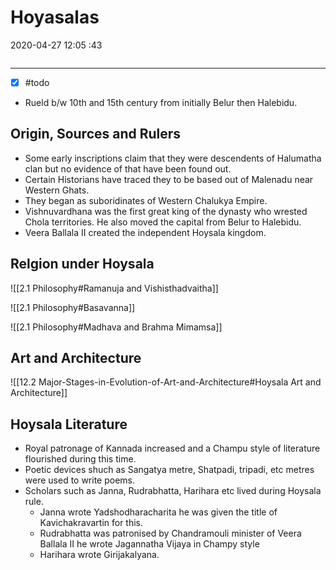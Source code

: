 # Hoyasalas

2020-04-27 12:05 :43

```toc
```

---

- [x] #todo
- Rueld b/w 10th and 15th century from initially Belur then Halebidu.

## Origin, Sources and Rulers

- Some early inscriptions claim that they were descendents of Halumatha clan but no evidence of that have been found out.
- Certain Historians have traced they to be based out of Malenadu near Western Ghats.
- They began as suboridinates of Western Chalukya Empire.
- Vishnuvardhana was the first great king of the dynasty who wrested Chola territories. He also moved the capital from Belur to Halebidu.
- Veera Ballala II created the independent Hoysala kingdom.

## Relgion under Hoysala

![[2.1 Philosophy#Ramanuja and Vishisthadvaitha]]

![[2.1 Philosophy#Basavanna]]

![[2.1 Philosophy#Madhava and Brahma Mimamsa]]

## Art and Architecture

![[12.2 Major-Stages-in-Evolution-of-Art-and-Architecture#Hoysala Art and Architecture]]

## Hoysala Literature

- Royal patronage of Kannada increased and a Champu style of literature flourished during this time.
- Poetic devices shuch as Sangatya metre, Shatpadi, tripadi, etc metres were used to write poems.
- Scholars such as Janna, Rudrabhatta, Harihara etc lived during Hoysala rule.
	- Janna wrote Yadshodharacharita he was given the title of Kavichakravartin for this.
	- Rudrabhatta was patronised by Chandramouli minister of Veera Ballala II he wrote Jagannatha Vijaya in Champy style
	- Harihara wrote Girijakalyana.
